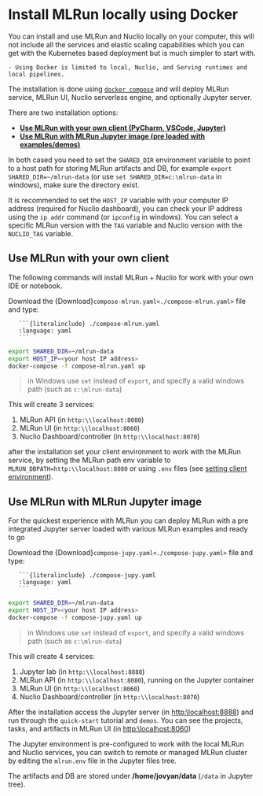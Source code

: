 # Install MLRun locally using Docker

You can install and use MLRun and Nuclio locally on your computer, this will not include all the services and elastic 
scaling capabilities which you can get with the Kubernetes based deployment but is much simpler to start with.

```{admonition} Note
- Using Docker is limited to local, Nuclio, and Serving runtimes and local pipelines.
```

The installation is done using [`docker compose`](https://docs.docker.com/compose/) and will deploy MLRun service, 
MLRun UI, Nuclio serverless engine, and optionally Jupyter server. 

There are two installation options:
- [**Use MLRun with your own client (PyCharm, VSCode, Jupyter)**](#use-mlrun-with-your-own-client)
- [**Use MLRun with MLRun Jupyter image (pre loaded with examples/demos)**](#use-mlrun-with-mlrun-jupyter-image)

In both cased you need to set the `SHARED_DIR` environment variable to point to a host path for storing MLRun artifacts and DB, 
for example `export SHARED_DIR=~/mlrun-data` (or use `set SHARED_DIR=c:\mlrun-data` in windows), make sure the directory exist.

It is recommended to set the `HOST_IP` variable with your computer IP address (required for Nuclio dashboard), 
you can check your IP address using the `ip addr` command (or `ipconfig` in windows).
You can select a specific MLRun version with the `TAG` variable and Nuclio version with the `NUCLIO_TAG` variable.

## Use MLRun with your own client

The following commands will install MLRun + Nuclio for work with your own IDE or notebook. 

Download the {Download}`compose-mlrun.yaml<./compose-mlrun.yaml>` file and type:
````{toggle} view compose-mlrun.yaml
   ```{literalinclude} ./compose-mlrun.yaml
   :language: yaml
   ```
````

```sh
export SHARED_DIR=~/mlrun-data
export HOST_IP=<your host IP address>
docker-compose -f compose-mlrun.yaml up
``` 


> in Windows use `set` instead of `export`, and specify a valid windows path (such as `c:\mlrun-data`)

This will create 3 services:
1. MLRun API (in `http:\\localhost:8080`)
2. MLRun UI (in `http:\\localhost:8060`)
3. Nuclio Dashboard/controller (in `http:\\localhost:8070`)

after the installation set your client environment to work with the MLRun service, by setting the MLRun path env variable to 
`MLRUN_DBPATH=http:\\localhost:8080` or using `.env` files (see [setting client environment]()).

## Use MLRun with MLRun Jupyter image

For the quickest experience with MLRun you can deploy MLRun with a pre integrated Jupyter server loaded with various MLRun examples and ready to go

Download the {Download}`compose-jupy.yaml<./compose-jupy.yaml>` file and type:
````{toggle} view compose-jupy.yaml
   ```{literalinclude} ./compose-jupy.yaml
   :language: yaml
   ```
````

```sh
export SHARED_DIR=~/mlrun-data
export HOST_IP=<your host IP address>
docker-compose -f compose-jupy.yaml up
``` 

> in Windows use `set` instead of `export`, and specify a valid windows path (such as `c:\mlrun-data`)

This will create 4 services:
1. Jupyter lab (in `http:\\localhost:8888`)
1. MLRun API (in `http:\\localhost:8080`), running on the Jupyter container
2. MLRun UI (in `http:\\localhost:8060`)
3. Nuclio Dashboard/controller (in `http:\\localhost:8070`)

After the installation access the Jupyter server (in [http:\\localhost:8888](http:\\localhost:8888)) and run through the `quick-start` tutorial and `demos`.
You can see the projects, tasks, and artifacts in MLRun UI (in [http:\\localhost:8060](http:\\localhost:8060))

The Jupyter environment is pre-configured to work with the local MLRun and Nuclio services, 
you can switch to remote or managed MLRun cluster by editing the `mlrun.env` file in the Jupyter files tree.

The artifacts and DB are stored under **/home/jovyan/data** (`/data` in Jupyter tree). 
